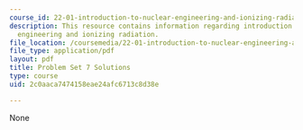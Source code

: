 ```yaml
---
course_id: 22-01-introduction-to-nuclear-engineering-and-ionizing-radiation-fall-2015
description: This resource contains information regarding introduction to nuclear
  engineering and ionizing radiation.
file_location: /coursemedia/22-01-introduction-to-nuclear-engineering-and-ionizing-radiation-fall-2015/2c0aaca7474158eae24afc6713c8d38e_MIT22_01F15_ps7_sol.pdf
file_type: application/pdf
layout: pdf
title: Problem Set 7 Solutions
type: course
uid: 2c0aaca7474158eae24afc6713c8d38e

---
```

None